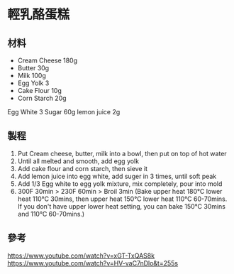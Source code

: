 # 輕乳酪蛋糕

## 材料

- Cream Cheese   180g
- Butter   30g
- Milk   100g
- Egg Yolk   3
- Cake Flour   10g
- Corn Starch   20g

Egg White 3
Sugar 60g
lemon juice 2g

## 製程

1. Put Cream cheese, butter, milk into a bowl, then put on top of hot water
2. Until all melted and smooth, add egg yolk
3. Add cake flour and corn starch, then sieve it
4. Add lemon juice into egg white, add suger in 3 times, until soft peak
5. Add 1/3 Egg white to egg yolk mixture, mix completely, pour into mold
6. 300F 30min > 230F 60min > Broil 3min (Bake upper heat 180°C lower heat 110°C 30mins, then upper heat 150°C lower heat 110°C 60-70mins. If you don't have upper lower heat setting, you can bake 150°C 30mins and 110°C 60-70mins.)

## 參考

https://www.youtube.com/watch?v=xGT-TxQAS8k
https://www.youtube.com/watch?v=HV-vaC7nDlo&t=255s
